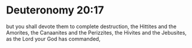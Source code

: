 # Deuteronomy 20:17

but you shall devote them to complete destruction, the Hittites and the Amorites, the Canaanites and the Perizzites, the Hivites and the Jebusites, as the Lord your God has commanded,
